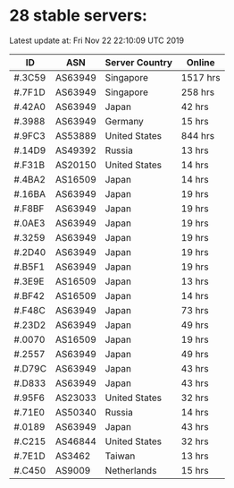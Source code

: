 # 28 stable servers:

Latest update at: Fri Nov 22 22:10:09 UTC 2019

| ID | ASN | Server Country | Online |
| -- | --- | -------------- | ------ |
| #.3C59 | AS63949 | Singapore | 1517 hrs |
| #.7F1D | AS63949 | Singapore | 258 hrs |
| #.42A0 | AS63949 | Japan | 42 hrs |
| #.3988 | AS63949 | Germany | 15 hrs |
| #.9FC3 | AS53889 | United States | 844 hrs |
| #.14D9 | AS49392 | Russia | 13 hrs |
| #.F31B | AS20150 | United States | 14 hrs |
| #.4BA2 | AS16509 | Japan | 14 hrs |
| #.16BA | AS63949 | Japan | 19 hrs |
| #.F8BF | AS63949 | Japan | 19 hrs |
| #.0AE3 | AS63949 | Japan | 19 hrs |
| #.3259 | AS63949 | Japan | 19 hrs |
| #.2D40 | AS63949 | Japan | 19 hrs |
| #.B5F1 | AS63949 | Japan | 19 hrs |
| #.3E9E | AS16509 | Japan | 13 hrs |
| #.BF42 | AS16509 | Japan | 14 hrs |
| #.F48C | AS63949 | Japan | 73 hrs |
| #.23D2 | AS63949 | Japan | 49 hrs |
| #.0070 | AS16509 | Japan | 19 hrs |
| #.2557 | AS63949 | Japan | 49 hrs |
| #.D79C | AS63949 | Japan | 43 hrs |
| #.D833 | AS63949 | Japan | 43 hrs |
| #.95F6 | AS23033 | United States | 32 hrs |
| #.71E0 | AS50340 | Russia | 14 hrs |
| #.0189 | AS63949 | Japan | 43 hrs |
| #.C215 | AS46844 | United States | 32 hrs |
| #.7E1D | AS3462 | Taiwan | 13 hrs |
| #.C450 | AS9009 | Netherlands | 15 hrs |

